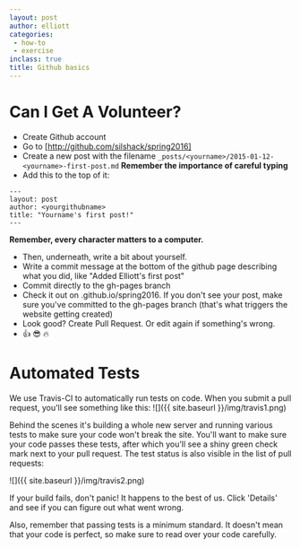 ```yaml
---
layout: post
author: elliott
categories: 
 - how-to
 - exercise
inclass: true
title: Github basics
---
```


# Can I Get A Volunteer?

* Create Github account
* Go to [http://github.com/silshack/spring2016]
* Create a new post with the filename `_posts/<yourname>/2015-01-12-<yourname>-first-post.md` **Remember the importance of careful typing**
* Add this to the top of it:

```
--- 
layout: post
author: <yourgithubname>
title: "Yourname's first post!"
---
```

**Remember, every character matters to a computer.**

* Then, underneath, write a bit about yourself.
* Write a commit message at the bottom of the github page describing what you did, like "Added Elliott's first post"
* Commit directly to the gh-pages branch
* Check it out on <yourname>.github.io/spring2016.  If you don't see your post, make sure you've committed to the gh-pages branch (that's what triggers the website getting created)
* Look good? Create Pull Request.  Or edit again if something's wrong.
* :+1: :sunglasses: :fire:


# Automated Tests

We use Travis-CI to automatically run tests on code.  When you submit a pull request, you'll see something like this:
![]({{ site.baseurl }}/img/travis1.png)

Behind the scenes it's building a whole new server and running various tests to make sure your code won't break the site.  You'll want to make sure your code passes these tests, after which you'll see a shiny green check mark next to your pull request.  The test status is also visible in the list of pull requests:

![]({{ site.baseurl }}/img/travis2.png)

If your build fails, don't panic!  It happens to the best of us.  Click 'Details' and see if you can figure out what went wrong.

Also, remember that passing tests is a minimum standard.  It doesn't mean that your code is perfect, so make sure to read over your code carefully.